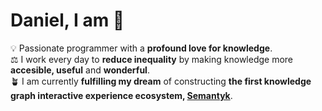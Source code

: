 # Daniel, I am 🌱

💡 Passionate programmer with a **profound love for knowledge**. <br>
⚖️ I work every day to **reduce inequality** by making knowledge more **accesible, useful** and **wonderful**. <br>
🪴 I am currently **fulfilling my dream** of constructing **the first knowledge graph interactive experience ecosystem, [Semantyk](https://www.semantyk.com)**.
